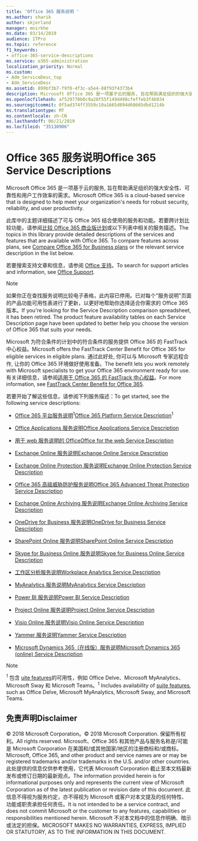 ```yaml
---
title: 'Office 365 服务说明 '
ms.author: sharik
author: skjerland
manager: mnirkhe
ms.date: 03/14/2019
audience: ITPro
ms.topic: reference
f1_keywords:
- office-365-service-descriptions
ms.service: o365-administration
localization_priority: Normal
ms.custom:
- Adm_ServiceDesc_top
- Adm_ServiceDesc
ms.assetid: 899bf3b7-f9f0-4f3c-a5e4-88f93f4373b4
description: Microsoft Office 365 是一项基于云的服务, 旨在帮助满足组织的强大安全性、可靠性和用户工作效率的需求。
ms.openlocfilehash: af529770b0c9a28f55f149d498cfeffeb3f4b934
ms.sourcegitcommit: 0f5ad374ff3559c10a1665d894d68665dbd1214b
ms.translationtype: MT
ms.contentlocale: zh-CN
ms.lasthandoff: 06/21/2019
ms.locfileid: "35130906"
---
```

# <a name="office-365-service-descriptions"></a><span data-ttu-id="565bd-103">Office 365 服务说明</span><span class="sxs-lookup"><span data-stu-id="565bd-103">Office 365 Service Descriptions</span></span> 

<span data-ttu-id="565bd-104">Microsoft Office 365 是一项基于云的服务, 旨在帮助满足组织的强大安全性、可靠性和用户工作效率的需求。</span><span class="sxs-lookup"><span data-stu-id="565bd-104">Microsoft Office 365 is a cloud-based service that is designed to help meet your organization's needs for robust security, reliability, and user productivity.</span></span> 
  
<span data-ttu-id="565bd-p101">此库中的主题详细描述了可与 Office 365 结合使用的服务和功能。若要跨计划比较功能，请参阅[比较 Office 365 商业版计划](http://go.microsoft.com/fwlink/?LinkID=799177&amp;clcid=0x409)或以下列表中相关的服务描述。</span><span class="sxs-lookup"><span data-stu-id="565bd-p101">The topics in this library provide detailed descriptions of the services and features that are available with Office 365. To compare features across plans, see [Compare Office 365 for Business plans](http://go.microsoft.com/fwlink/?LinkID=799177&amp;clcid=0x409) or the relevant service description in the list below.</span></span> 
  
<span data-ttu-id="565bd-107">若要搜索支持文章和信息，请参阅 [Office 支持](https://support.office.com/)。</span><span class="sxs-lookup"><span data-stu-id="565bd-107">To search for support articles and information, see [Office Support](https://support.office.com/).</span></span>
  
> [!NOTE]
> <span data-ttu-id="565bd-p102">如果你正在查找服务说明比较电子表格，此内容已停用。已对每个"服务说明"页面的产品功能可用性表进行了更新，以更好地帮助你选择适合你需求的 Office 365 版本。</span><span class="sxs-lookup"><span data-stu-id="565bd-p102">If you're looking for the Service Description comparison spreadsheet, it has been retired. The product feature availability tables on each Service Description page have been updated to better help you choose the version of Office 365 that suits your needs.</span></span> 
  
<span data-ttu-id="565bd-110">Microsoft 为符合条件的计划中的符合条件的服务提供 Office 365 的 FastTrack 中心权益。</span><span class="sxs-lookup"><span data-stu-id="565bd-110">Microsoft offers the FastTrack Center Benefit for Office 365 for eligible services in eligible plans.</span></span> <span data-ttu-id="565bd-111">通过此好处, 你可以与 Microsoft 专家远程合作, 让你的 Office 365 环境做好使用准备。</span><span class="sxs-lookup"><span data-stu-id="565bd-111">The benefit lets you work remotely with Microsoft specialists to get your Office 365 environment ready for use.</span></span> <span data-ttu-id="565bd-112">有关详细信息，请参阅[适用于 Office 365 的 FastTrack 中心权益](https://docs.microsoft.com/fasttrack/O365-fasttrack-benefit-for-office-365)。</span><span class="sxs-lookup"><span data-stu-id="565bd-112">For more information, see [FastTrack Center Benefit for Office 365](https://docs.microsoft.com/fasttrack/O365-fasttrack-benefit-for-office-365).</span></span>
  
<span data-ttu-id="565bd-113">若要开始了解这些信息，请参阅下列服务描述：</span><span class="sxs-lookup"><span data-stu-id="565bd-113">To get started, see the following service descriptions:</span></span>
  
- <span data-ttu-id="565bd-114">[Office 365 平台服务说明](office-365-platform-service-description/office-365-platform-service-description.md)<sup>1</sup></span><span class="sxs-lookup"><span data-stu-id="565bd-114">[Office 365 Platform Service Description](office-365-platform-service-description/office-365-platform-service-description.md)<sup>1</sup></span></span>
    
- [<span data-ttu-id="565bd-115">Office Applications 服务说明</span><span class="sxs-lookup"><span data-stu-id="565bd-115">Office Applications Service Description</span></span>](office-applications-service-description/office-applications-service-description.md)
    
- [<span data-ttu-id="565bd-116">用于 web 服务说明的 Office</span><span class="sxs-lookup"><span data-stu-id="565bd-116">Office for the web Service Description</span></span>](office-online-service-description/office-online-service-description.md)
    
- [<span data-ttu-id="565bd-117">Exchange Online 服务说明</span><span class="sxs-lookup"><span data-stu-id="565bd-117">Exchange Online Service Description</span></span>](exchange-online-service-description/exchange-online-service-description.md)
    
- [<span data-ttu-id="565bd-118">Exchange Online Protection 服务说明</span><span class="sxs-lookup"><span data-stu-id="565bd-118">Exchange Online Protection Service Description</span></span>](exchange-online-protection-service-description/exchange-online-protection-service-description.md)
    
- [<span data-ttu-id="565bd-119">Office 365 高级威胁防护服务说明</span><span class="sxs-lookup"><span data-stu-id="565bd-119">Office 365 Advanced Threat Protection Service Description</span></span>](office-365-advanced-threat-protection-service-description.md)
    
- [<span data-ttu-id="565bd-120">Exchange Online Archiving 服务说明</span><span class="sxs-lookup"><span data-stu-id="565bd-120">Exchange Online Archiving Service Description</span></span>](exchange-online-archiving-service-description/exchange-online-archiving-service-description.md)
    
- [<span data-ttu-id="565bd-121">OneDrive for Business 服务说明</span><span class="sxs-lookup"><span data-stu-id="565bd-121">OneDrive for Business Service Description</span></span>](onedrive-for-business-service-description.md)
    
- [<span data-ttu-id="565bd-122">SharePoint Online 服务说明</span><span class="sxs-lookup"><span data-stu-id="565bd-122">SharePoint Online Service Description</span></span>](sharepoint-online-service-description/sharepoint-online-service-description.md)
    
- [<span data-ttu-id="565bd-123">Skype for Business Online 服务说明</span><span class="sxs-lookup"><span data-stu-id="565bd-123">Skype for Business Online Service Description</span></span>](skype-for-business-online-service-description/skype-for-business-online-service-description.md)
    
- [<span data-ttu-id="565bd-124">工作区分析服务说明</span><span class="sxs-lookup"><span data-stu-id="565bd-124">Workplace Analytics Service Description</span></span>](workplace-analytics-service-description.md)

- [<span data-ttu-id="565bd-125">MyAnalytics 服务说明</span><span class="sxs-lookup"><span data-stu-id="565bd-125">MyAnalytics Service Description</span></span>](mya-service-description.md)
    
- [<span data-ttu-id="565bd-126">Power BI 服务说明</span><span class="sxs-lookup"><span data-stu-id="565bd-126">Power BI Service Description</span></span>](power-bi-service-description.md)
    
- [<span data-ttu-id="565bd-127">Project Online 服务说明</span><span class="sxs-lookup"><span data-stu-id="565bd-127">Project Online Service Description</span></span>](project-online-service-description/project-online-service-description.md)
    
- [<span data-ttu-id="565bd-128">Visio Online 服务说明</span><span class="sxs-lookup"><span data-stu-id="565bd-128">Visio Online Service Description</span></span>](visio-online-service-description/visio-online-service-description.md)
    
- [<span data-ttu-id="565bd-129">Yammer 服务说明</span><span class="sxs-lookup"><span data-stu-id="565bd-129">Yammer Service Description</span></span>](yammer-service-description/yammer-service-description.md)
    
- [<span data-ttu-id="565bd-130">Microsoft Dynamics 365（在线版）服务说明</span><span class="sxs-lookup"><span data-stu-id="565bd-130">Microsoft Dynamics 365 (online) Service Description</span></span>](microsoft-dynamics-365-online-service-description.md)
    
> [!NOTE]
> <span data-ttu-id="565bd-131"><sup>1</sup> 包含 [uite features](https://technet.microsoft.com/EN-US/library/office-365-suite-features.aspx)的可用性，例如 Office Delve、Microsoft MyAnalytics、Microsoft Sway 和 Microsoft Teams。</span><span class="sxs-lookup"><span data-stu-id="565bd-131"><sup>1</sup> Includes availability of [suite features](https://technet.microsoft.com/EN-US/library/office-365-suite-features.aspx), such as Office Delve, Microsoft MyAnalytics, Microsoft Sway, and Microsoft Teams.</span></span> 
  
## <a name="disclaimer"></a><span data-ttu-id="565bd-132">免责声明</span><span class="sxs-lookup"><span data-stu-id="565bd-132">Disclaimer</span></span>

<span data-ttu-id="565bd-133">© 2018 Microsoft Corporation。</span><span class="sxs-lookup"><span data-stu-id="565bd-133">© 2018 Microsoft Corporation.</span></span> <span data-ttu-id="565bd-134">保留所有权利。</span><span class="sxs-lookup"><span data-stu-id="565bd-134">All rights reserved.</span></span> <span data-ttu-id="565bd-135">Microsoft、Office 365 和其他产品与服务名称是/可能是 Microsoft Corporation 在美国和/或其他国家/地区的注册商标和/或商标。</span><span class="sxs-lookup"><span data-stu-id="565bd-135">Microsoft, Office 365, and other product and service names are or may be registered trademarks and/or trademarks in the U.S. and/or other countries.</span></span> <span data-ttu-id="565bd-136">此处提供的信息仅供参考使用，它代表 Microsoft Corporation 截止至本文档最新发布或修订日期的最新观点。</span><span class="sxs-lookup"><span data-stu-id="565bd-136">The information provided herein is for informational purposes only and represents the current view of Microsoft Corporation as of the latest publication or revision date of this document.</span></span> <span data-ttu-id="565bd-137">此信息不得视为服务约定，亦不得视为 Microsoft 或客户对本文提及的任何特性、功能或职责承担任何责任。</span><span class="sxs-lookup"><span data-stu-id="565bd-137">It is not intended to be a service contract, and does not commit Microsoft or the customer to any features, capabilities or responsibilities mentioned herein.</span></span> <span data-ttu-id="565bd-138">Microsoft 不对本文档中的信息作明确、暗示或法定的担保。</span><span class="sxs-lookup"><span data-stu-id="565bd-138">MICROSOFT MAKES NO WARRANTIES, EXPRESS, IMPLIED OR STATUTORY, AS TO THE INFORMATION IN THIS DOCUMENT.</span></span> 
  
